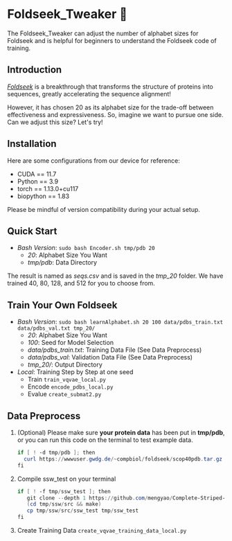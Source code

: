 # Foldseek_Tweaker 🐰
The Foldseek_Tweaker can adjust the number of alphabet sizes for Foldseek and is helpful for beginners to understand the Foldseek code of training.

## Introduction
[*Foldseek*](https://github.com/steineggerlab/foldseek) is a breakthrough that transforms the structure of proteins into sequences, greatly accelerating the sequence alignment! 

However, it has chosen 20 as its alphabet size for the trade-off between effectiveness and expressiveness. So, imagine we want to pursue one side. Can we adjust this size? Let's try!

## Installation
Here are some configurations from our device for reference:

- CUDA == 11.7
- Python == 3.9
- torch == 1.13.0+cu117
- biopython == 1.83

Please be mindful of version compatibility during your actual setup.

## Quick Start
- *Bash Version*: `sudo bash Encoder.sh tmp/pdb 20`
	- *20*: Alphabet Size You Want
	- *tmp/pdb*: Data Directory
 
The result is named as *seqs.csv* and is saved in the *tmp_20* folder. We have trained 40, 80, 128, and 512 for you to choose from.

## Train Your Own Foldseek
- *Bash Version*: `sudo bash learnAlphabet.sh 20 100 data/pdbs_train.txt data/pdbs_val.txt tmp_20/`
	- *20*: Alphabet Size You Want
	- *100*: Seed for Model Selection
  - *data/pdbs_train.txt*: Training Data File (See Data Preprocess)
  - *data/pdbs_val*: Validation Data File (See Data Preprocess)
  - *tmp_20/*: Output Directory
- *Local*: Training Step by Step at one seed
	- Train `train_vqvae_local.py`
	- Encode `encode_pdbs_local.py`
	- Evalue `create_submat2.py`

## Data Preprocess
  1. (Optional) Please make sure **your protein data** has been put in **tmp/pdb**, or you can run this code on the terminal to test example data.
      ```PowerShell
      if [ ! -d tmp/pdb ]; then
        curl https://wwwuser.gwdg.de/~compbiol/foldseek/scop40pdb.tar.gz | tar -xz -C tmp
      fi
      ```
  2. Compile ssw_test on your terminal
     ```PowerShell
     if [ ! -f tmp/ssw_test ]; then
        git clone --depth 1 https://github.com/mengyao/Complete-Striped-Smith-Waterman-Library tmp/ssw
        (cd tmp/ssw/src && make)
        cp tmp/ssw/src/ssw_test tmp/ssw_test
     fi
     ```
  3. Create Training Data `create_vqvae_training_data_local.py`
